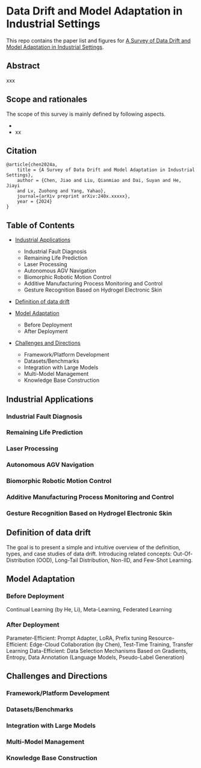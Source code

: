 # Data Drift and Model Adaptation in Industrial Settings
This repo contains the paper list and figures for [A Survey of Data Drift and Model Adaptation in Industrial Settings]().

## Abstract

xxx

## Scope and rationales

The scope of this survey is mainly defined by following aspects.

- 
- xx

## Citation

```
@article{chen2024a,
    title = {A Survey of Data Drift and Model Adaptation in Industrial Settings},
    author = {Chen, Jiao and Liu, Qianmiao and Dai, Suyan and He, Jiayi
    and Lv, Zuohong and Yang, Yahao},
    journal={arXiv preprint arXiv:240x.xxxxx},
    year = {2024}
}
```

## Table of Contents

- [Industrial Applications](#Industrial-Applications)
  - Industrial Fault Diagnosis
  - Remaining Life Prediction
  - Laser Processing
  - Autonomous AGV Navigation
  - Biomorphic Robotic Motion Control
  - Additive Manufacturing Process Monitoring and Control
  - Gesture Recognition Based on Hydrogel Electronic Skin 

- [Definition of data drift](#Definition-of-data-drift)
- [Model Adaptation](#Model-Adaptation)
  - Before Deployment
  - After Deployment
- [Challenges and Directions](#Challenge-and-Directions)
  - Framework/Platform Development
  - Datasets/Benchmarks
  - Integration with Large Models
  - Multi-Model Management
  - Knowledge Base Construction

## Industrial Applications
###  Industrial Fault Diagnosis
### Remaining Life Prediction
### Laser Processing
### Autonomous AGV Navigation
### Biomorphic Robotic Motion Control
### Additive Manufacturing Process Monitoring and Control
###  Gesture Recognition Based on Hydrogel Electronic Skin 

## Definition of data drift
The goal is to present a simple and intuitive overview of the definition, types, and case studies of data drift. Introducing related concepts: Out-Of-Distribution (OOD), Long-Tail Distribution, Non-IID, and Few-Shot Learning.

## Model Adaptation
### Before Deployment
Continual Learning (by He, Li), Meta-Learning, Federated Learning
### After Deployment
Parameter-Efficient: Prompt Adapter, LoRA, Prefix tuning
Resource-Efficient: Edge-Cloud Collaboration (by Chen), Test-Time Training, Transfer Learning
Data-Efficient: Data Selection Mechanisms Based on Gradients, Entropy, Data Annotation (Language Models, Pseudo-Label Generation)

## Challenges and Directions
### Framework/Platform Development
### Datasets/Benchmarks
### Integration with Large Models
### Multi-Model Management
### Knowledge Base Construction